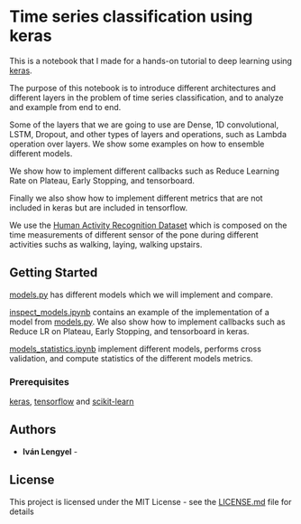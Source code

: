 # Time series classification using keras

This is a notebook that I made for a hands-on tutorial to deep learning using [keras](https://keras.io/).

The purpose of this notebook is to introduce different architectures and different layers in the problem of time series classification, and to analyze and example from end to end.

Some of the layers that we are going to use are Dense, 1D convolutional, LSTM, Dropout, and other types of layers and operations, such as Lambda operation over layers.
We show some examples on how to ensemble different models.

We show how to implement different callbacks such as Reduce Learning Rate on Plateau, Early Stopping, and tensorboard.

Finally we also show how to implement different metrics that are not included in keras but are included in tensorflow.

We use the
[Human Activity Recognition Dataset](https://archive.ics.uci.edu/ml/datasets/human+activity+recognition+using+smartphones##) which is composed on the time measurements of different sensor of the pone during different activities suchs as walking, laying, walking upstairs.

## Getting Started

[models.py](https://github.com/ivanlen/time_series_classification_and_ensembles/blob/master/models.py) has different models which we will implement and compare.

[inspect_models.ipynb](https://github.com/ivanlen/time_series_classification_and_ensembles/blob/master/inspect_models.ipynb) contains an example of the implementation of a model  from [models.py](https://github.com/ivanlen/time_series_classification_and_ensembles/blob/master/models.py).
We also show how to implement callbacks such as Reduce LR on Plateau, Early Stopping, and tensorboard in keras.

[models_statistics.ipynb](https://github.com/ivanlen/time_series_classification_and_ensembles/blob/master/models_statistics.ipynb) implement different models, performs cross validation, and compute statistics of the different models metrics.

### Prerequisites

[keras](https://keras.io/), [tensorflow](https://www.tensorflow.org) and [scikit-learn](http://scikit-learn.org)


## Authors

* **Iván Lengyel** -


## License

This project is licensed under the MIT License - see the [LICENSE.md](LICENSE.md) file for details
